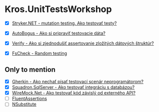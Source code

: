 # Kros.UnitTestsWorkshop

- [x] [Stryker.NET - mutation testing. Ako testovať testy?](https://stryker-mutator.io/docs/stryker-net/introduction/)
- [x] [AutoBogus - Ako si pripraviť testovacie dáta?](https://github.com/nickdodd79/AutoBogus)
- [x] [Verify - Ako si zjednodušiť assertovanie zložitých dátových štruktúr?](https://github.com/VerifyTests/Verify)
- [x] [FsCheck - Random testing](https://fscheck.github.io/FsCheck/RunningTests.html)


## Only to mention

- [x] [Gherkin - Ako nechať písať testovací scenár neprogramátorom?](https://docs.specflow.org/projects/specflow/en/latest/Integrations/xUnit.html)
- [x] [Squadron.SqlServer - Ako testovať integráciu s databázou?](https://swisslife-oss.github.io/squadron/docs/sqlserver)
- [x] [WireMock.Net - Ako testovať kód závislý od externého API?](https://github.com/WireMock-Net/WireMock.Net)
- [ ] [FluentAssertions](https://fluentassertions.com/)
- [ ] [NSubstitute](https://nsubstitute.github.io/)
